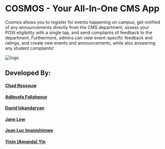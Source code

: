 # COSMOS - Your All-In-One CMS App
Cosmos allows you to register for events happening on campus, get notified of any announcements directly from the CMS department, assess your POSt eligibility with a single tap, and send complaints of feedback to the department. Furthermore, admins can view event-specific feedback and ratings, and create new events and announcements, while also answering any student complaints!


![logo](https://github.com/ChadRosseau/CSCB07-Group23/assets/90617686/2ac1c59d-c4ff-46fd-866e-55a9dbc6b2af)


## Developed By:
#### [Chad Rossouw](https://github.com/ChadRosseau/)
#### [Adibvafa Fallahpour](https://github.com/Adibvafa)
#### [David Iskandaryan]([url](https://github.com/DavidIskandaryan))
#### [Jane Low]([url](https://github.com/janeloww))
#### [Jean Luc Imanishimwe]([url](https://github.com/JeanLucI)https://github.com/JeanLucI)
#### [Yixin (Amanda) Yin]([url](https://github.com/amandayin0630)https://github.com/amandayin0630)
